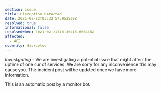 ```yaml
---
section: issue
title: Disruption Detected
date: 2021-02-22T03:32:57.952809Z
resolved: true
informational: false
resolvedWhen: 2021-02-21T15:30:15.665155Z
affected:
  - API
severity: disrupted
---
```

*Investigating* - We are investigating a potential issue that might affect the uptime of one our of services. We are sorry for any inconvenience this may cause you. This incident post will be updated once we have more information.

This is an automatic post by a monitor bot.
        